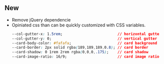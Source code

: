 
## New
   - Remove jQuery dependencie
 - Opiniated css than can be quickly customized with CSS variables.
    ```css
    --col-gutter-x: 1.5rem;                         // horizontal gutter between cards
    --col-gutter-y: 0;                              // vertical gutter between cards
    --card-body-color: #fafafa;                     // card background color
    --card-border: 2px solid rgba(189,189,189,0.8); // card border
    --card-shadow: 0 1rem 2rem rgba(0,0,0,.175);    // card shadow
    --card-image-ratio: 16/9;                       // card image ratio
    ```